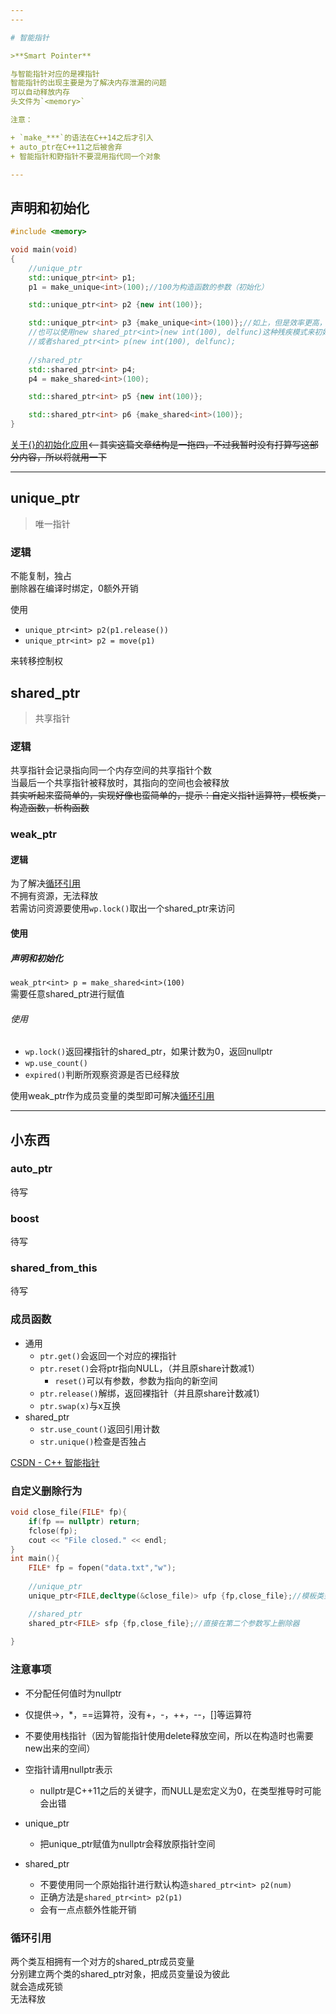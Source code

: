 ```yaml
---
---

# 智能指针

>**Smart Pointer**

与智能指针对应的是裸指针  
智能指针的出现主要是为了解决内存泄漏的问题  
可以自动释放内存  
头文件为`<memory>`

注意：

+ `make_***`的语法在C++14之后才引入
+ auto_ptr在C++11之后被舍弃
+ 智能指针和野指针不要混用指代同一个对象

---
```


## 声明和初始化

```cpp
#include <memory>

void main(void)
{
    //unique_ptr
    std::unique_ptr<int> p1;
    p1 = make_unique<int>(100);//100为构造函数的参数（初始化）

    std::unique_ptr<int> p2 {new int(100)};

    std::unique_ptr<int> p3 {make_unique<int>(100)};//如上，但是效率更高，在11之前的版本更安全
    //也可以使用new shared_ptr<int>(new int(100), delfunc)这种残疾模式来初始化
    //或者shared_ptr<int> p(new int(100), delfunc);
    
    //shared_ptr
    std::shared_ptr<int> p4;
    p4 = make_shared<int>(100);

    std::shared_ptr<int> p5 {new int(100)};

    std::shared_ptr<int> p6 {make_shared<int>(100)};
}
```

[关于{}的初始化应用](https://blog.csdn.net/rubikchen/article/details/121888274)<——~~其实这篇文章结构是一拖四，不过我暂时没有打算写这部分内容，所以将就用一下~~

---

## unique_ptr

>唯一指针

### 逻辑

不能复制，独占  
删除器在编译时绑定，0额外开销

使用

+ `unique_ptr<int> p2(p1.release())`
+ `unique_ptr<int> p2 = move(p1)`

来转移控制权

## shared_ptr

>共享指针

### 逻辑

共享指针会记录指向同一个内存空间的共享指针个数  
当最后一个共享指针被释放时，其指向的空间也会被释放  
~~其实听起来蛮简单的，实现好像也蛮简单的，提示：自定义指针运算符，模板类，构造函数，析构函数~~

### weak_ptr

#### 逻辑

为了解决[循环引用](#循环引用)  
不拥有资源，无法释放  
若需访问资源要使用`wp.lock()`取出一个shared_ptr来访问

#### 使用

##### 声明和初始化

`weak_ptr<int> p = make_shared<int>(100)`  
需要任意shared_ptr进行赋值

###### 使用

+ `wp.lock()`返回裸指针的shared_ptr，如果计数为0，返回nullptr
+ `wp.use_count()`
+ `expired()`判断所观察资源是否已经释放

使用weak_ptr作为成员变量的类型即可解决[循环引用](#循环引用)  

---

## 小东西

### auto_ptr

待写

### boost

待写

### shared_from_this

待写

### 成员函数

+ 通用
  + `ptr.get()`会返回一个对应的裸指针
  + `ptr.reset()`会将ptr指向NULL，（并且原share计数减1）
    + `reset()`可以有参数，参数为指向的新空间
  + `ptr.release()`解绑，返回裸指针（并且原share计数减1）
  + `ptr.swap(x)`与x互换
+ shared_ptr
  + `str.use_count()`返回引用计数
  + `str.unique()`检查是否独占

[CSDN - C++ 智能指针](https://blog.csdn.net/a777122/article/details/124051672)

### 自定义删除行为

```cpp
void close_file(FILE* fp){
    if(fp == nullptr) return;
    fclose(fp);
    cout << "File closed." << endl;
}
int main(){
    FILE* fp = fopen("data.txt","w");
    
    //unique_ptr
    unique_ptr<FILE,decltype(&close_file)> ufp {fp,close_file};//模板类型第二个要写删除器类型，在第二个参数写上删除器

    //shared_ptr
    shared_ptr<FILE> sfp {fp,close_file};//直接在第二个参数写上删除器
    
}
```

### 注意事项

+ 不分配任何值时为nullptr
+ 仅提供->，*，==运算符，没有+，-，++，--，[]等运算符
+ 不要使用栈指针（因为智能指针使用delete释放空间，所以在构造时也需要new出来的空间）
+ 空指针请用nullptr表示
  + nullptr是C++11之后的关键字，而NULL是宏定义为0，在类型推导时可能会出错

+ unique_ptr
  + 把unique_ptr赋值为nullptr会释放原指针空间

+ shared_ptr
  + 不要使用同一个原始指针进行默认构造`shared_ptr<int> p2(num)`
  + 正确方法是`shared_ptr<int> p2(p1)`
  + 会有一点点额外性能开销

### 循环引用

两个类互相拥有一个对方的shared_ptr成员变量  
分别建立两个类的shared_ptr对象，把成员变量设为彼此  
就会造成死锁  
无法释放

<!-- <details>
<iframe width="100%" height="400px" src="//player.bilibili.com/player.html?aid=732721242&bvid=BV1RD4y1W7hf&cid=892759591&page=1" scrolling="no" border="0" frameborder="no" framespacing="0" allowfullscreen="true"> </iframe>
</details> -->
